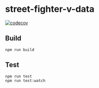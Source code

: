 # street-fighter-v-data
[![codecov](https://codecov.io/gh/tiwuofficial/street-fighter-v-data/branch/master/graph/badge.svg?token=SLDK2V95ZQ)](undefined)

## Build

```
npm run build
```

## Test

```
npm run test
npm run test:watch
```